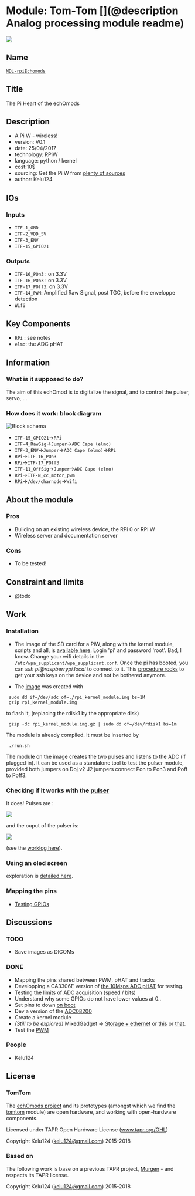 # Module: Tom-Tom [](@description Analog processing module readme)

![](/tomtom/viewme.png)

## Name

[`MDL-rpiEchomods`]()

## Title

The Pi Heart of the echOmods

## Description

* A Pi W - wireless!
* version: V0.1
* date: 25/04/2017
* technology: RPiW
* language: python / kernel
* cost:10$
* sourcing: Get the Pi W from [plenty of sources](https://www.raspberrypi.org/products/pi-zero-w/)
* author: Kelu124

## IOs

### Inputs

* `ITF-1_GND`
* `ITF-2_VDD_5V`
* `ITF-3_ENV`
* `ITF-15_GPIO21`

### Outputs

* `ITF-16_POn3` : on 3.3V
* `ITF-16_POn3` : on 3.3V
* `ITF-17_POff3`: on 3.3V
* `ITF-14_PWM`: Amplified Raw Signal, post TGC, before the enveloppe detection	
* `Wifi`

## Key Components

* `RPi` : see notes
* `elmo`: the ADC pHAT

## Information

### What is it supposed to do?

The aim of this echOmod is to digitalize the signal, and to control the pulser, servo, ...

### How does it work: block diagram

![Block schema](/tomtom/source/blocks.png)

* `ITF-15_GPIO21`->`RPi`
* `ITF-4_RawSig`->`Jumper`->`ADC Cape (elmo)`
* `ITF-3_ENV`->`Jumper`->`ADC Cape (elmo)`->`RPi`
* `RPi`->`ITF-16_POn3`
* `RPi`->`ITF-17_POff3`
* `ITF-11_OffSig`->`Jumper`->`ADC Cape (elmo)`
* `RPi`->`ITF-N_cc_motor_pwm`
* `RPi`->`/dev/charnode`->`Wifi`


## About the module

### Pros

* Building on an existing wireless device, the RPi 0 or RPi W
* Wireless server and documentation server

### Cons

* To be tested!

## Constraint and limits

* @todo

## Work

### Installation

* The image of the SD card for a PiW, along with the kernel module, scripts and all, is [available here](http://kghosh.me/img/rpi_kernel_module.img.gz). Login 'pi' and password 'root'. Bad, I know. Change your wifi details in the `/etc/wpa_supplicant/wpa_supplicant.conf`. Once the pi has booted, you can _ssh pi@raspberrypi.local_ to connect to it. This [procedure rocks](https://raspberrypi.stackexchange.com/questions/1686/how-do-i-set-up-ssh-keys-to-log-into-my-rpi) to get your ssh keys on the device and not be bothered anymore.

* The [image](http://kghosh.me/img/rpi_kernel_module.img.gz) was created with 

```
 sudo dd if=/dev/sdc of=./rpi_kernel_module.img bs=1M
 gzip rpi_kernel_module.img
```

to flash it, (replacing the rdisk1 by the appropriate disk)

```
 gzip -dc rpi_kernel_module.img.gz | sudo dd of=/dev/rdisk1 bs=1m
```

The module is already compiled. It must be inserted by 

```
 ./run.sh
```

The module on the image creates the two pulses and listens to the ADC (if plugged in). It can be used as a standalone tool to test the pulser module, provided both jumpers on Doj v2 J2 jumpers connect Pon to Pon3 and Poff to Poff3.

### Checking if it works with the [pulser](/tobo/)

It does! Pulses are :

![](/tobo/images/2017/TEK0008.JPG)

and the ouput of the pulser is:

![](/tobo/images/2017/TEK0009.JPG)

(see the [worklog here](/tomtom/20170506-RPiAndTobo.md)).

### Using an oled screen

exploration is [detailed here](/tomtom/screen.md).

### Mapping the pins

* [Testing GPIOs](/tomtom/20170425-ExploringGPIOs.md)

## Discussions

### TODO

* Save images as DICOMs



### DONE

* Mapping the pins shared between PWM, pHAT and tracks
* Developping a CA3306E version of [the 10Msps ADC pHAT](https://github.com/kelu124/bomanz/blob/master/CA3306E/20170422-FirstAcqs.ipynb) for testing.
* Testing the limits of ADC acquisition (speed / bits)
* Understand why some GPIOs do not have lower values at 0..
* Set pins to down [on boot](https://raspberrypi.stackexchange.com/questions/4664/setting-gpio-value-on-boot)
* Dev a version of the [ADC08200](https://github.com/kelu124/bomanz/blob/master/ADC08200/)
* Create a kernel module
* _(Still to be explored)_ MixedGadget => [Storage + ethernet](http://isticktoit.net/?p=1383) or [this](https://gist.github.com/gbaman/50b6cca61dd1c3f88f41) or [that](https://learn.adafruit.com/turning-your-raspberry-pi-zero-into-a-usb-gadget/overview).
* Test the [PWM](http://www.toptechboy.com/raspberry-pi/raspberry-pi-lesson-28-controlling-a-servo-on-raspberry-pi-with-python/)

### People

* Kelu124

## License

### TomTom 

The [echOmods project](https://github.com/kelu124/echomods) and its prototypes (amongst which we find the [tomtom](/tomtom/) module) are open hardware, and working with open-hardware components.

Licensed under TAPR Open Hardware License (www.tapr.org/OHL)

Copyright Kelu124 (kelu124@gmail.com) 2015-2018

### Based on 

The following work is base on a previous TAPR project, [Murgen](https://github.com/kelu124/murgen-dev-kit) - and respects its TAPR license.

Copyright Kelu124 (kelu124@gmail.com) 2015-2018


